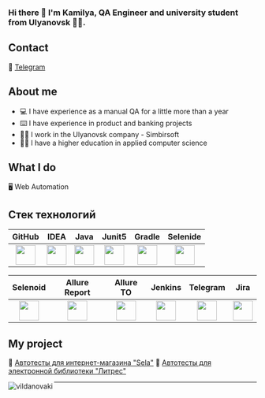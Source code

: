 ### Hi there 👋 I'm Kamilya, QA Engineer and university student from Ulyanovsk :student:. 

## Contact
:iphone: [Telegram](https://t.me/vildanovak)

## About me

- :computer: I have experience as a manual QA for a little more than a year
- :keyboard: I have experience in product and banking projects
- :woman_office_worker: I work in the Ulyanovsk company - Simbirsoft
- :woman_student: I have a higher education in applied computer science

## What I do
:desktop_computer: Web Automation

## Стек технологий

| GitHub | IDEA | Java | Junit5 | Gradle | Selenide |
|:------:|:----:|:----:|:------:|:------:|:--------:|
| <img src="https://starchenkov.pro/qa-guru/img/skills/Github.svg" width="40" height="40"> | <img src="https://starchenkov.pro/qa-guru/img/skills/Intelij_IDEA.svg" width="40" height="40"> | <img src="https://starchenkov.pro/qa-guru/img/skills/Java.svg" width="40" height="40"> | <img src="https://starchenkov.pro/qa-guru/img/skills/JUnit5.svg" width="40" height="40"> | <img src="https://starchenkov.pro/qa-guru/img/skills/Gradle.svg" width="40" height="40"> | <img src="https://starchenkov.pro/qa-guru/img/skills/Selenide.svg" width="40" height="40"> |

| Selenoid | Allure Report | Allure TO | Jenkins | Telegram | Jira |
|:--------:|:-------------:|:---------:|:-------:|:----:|:----:|
| <img src="https://starchenkov.pro/qa-guru/img/skills/Selenoid.svg" width="40" height="40"> | <img src="https://starchenkov.pro/qa-guru/img/skills/Allure_Report.svg" width="40" height="40"> | <img src="https://starchenkov.pro/qa-guru/img/skills/Allure_EE.svg" width="40" height="40"> | <img src="https://starchenkov.pro/qa-guru/img/skills/Jenkins.svg" width="40" height="40"> | <img src="https://starchenkov.pro/qa-guru/img/skills/Telegram.svg" width="40" height="40"> |  <img src="https://starchenkov.pro/qa-guru/img/skills/Jira.svg" width="40" height="40"> |

## My project
:dart: [Автотесты для интернет-магазина "Sela"](https://github.com/vildanovaki/sela-tests)
:dart: [Автотесты для электронной библиотеки "Литрес"](https://github.com/vildanovaki/litres-selenium-tests)

<img align="left" src="https://github-readme-stats.vercel.app/api/top-langs?username=vildanovaki&theme=great-gatsby&show_icons=true&locale=en&layout=normal" alt="vildanovaki" /></p>
___

<!--
**vildanovaki/vildanovaki** is a ✨ _special_ ✨ repository because its `README.md` (this file) appears on your GitHub profile.

Here are some ideas to get you started:

- 🔭 I’m currently working on ...
- 🌱 I’m currently learning ...
- 👯 I’m looking to collaborate on ...
- 🤔 I’m looking for help with ...
- 💬 Ask me about ...
- 📫 How to reach me: ...
- 😄 Pronouns: ...
- ⚡ Fun fact: ...
-->
